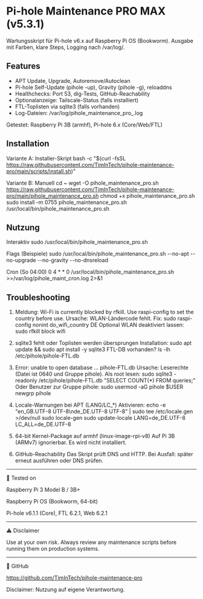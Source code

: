 # Pi-hole Maintenance PRO MAX (v5.3.1)

Wartungsskript für Pi-hole v6.x auf Raspberry Pi OS (Bookworm). Ausgabe mit Farben, klare Steps, Logging nach /var/log/.

## Features
- APT Update, Upgrade, Autoremove/Autoclean
- Pi-hole Self-Update (pihole -up), Gravity (pihole -g), reloaddns
- Healthchecks: Port 53, dig-Tests, GitHub-Reachability
- Optionalanzeige: Tailscale-Status (falls installiert)
- FTL-Toplisten via sqlite3 (falls vorhanden)
- Log-Dateien: /var/log/pihole_maintenance_pro_<timestamp>.log

Getestet: Raspberry Pi 3B (armhf), Pi-hole 6.x (Core/Web/FTL)

## Installation

Variante A: Installer-Skript
  bash -c "$(curl -fsSL https://raw.githubusercontent.com/TimInTech/pihole-maintenance-pro/main/scripts/install.sh)"

Variante B: Manuell
  cd ~
  wget -O pihole_maintenance_pro.sh https://raw.githubusercontent.com/TimInTech/pihole-maintenance-pro/main/pihole_maintenance_pro.sh
  chmod +x pihole_maintenance_pro.sh
  sudo install -m 0755 pihole_maintenance_pro.sh /usr/local/bin/pihole_maintenance_pro.sh

## Nutzung
Interaktiv
  sudo /usr/local/bin/pihole_maintenance_pro.sh

Flags (Beispiele)
  sudo /usr/local/bin/pihole_maintenance_pro.sh --no-apt --no-upgrade --no-gravity --no-dnsreload

Cron (So 04:00)
  0 4 * * 0 /usr/local/bin/pihole_maintenance_pro.sh >>/var/log/pihole_maint_cron.log 2>&1

## Troubleshooting

1) Meldung: Wi-Fi is currently blocked by rfkill. Use raspi-config to set the country before use.
   Ursache: WLAN-Ländercode fehlt. Fix:
     sudo raspi-config nonint do_wifi_country DE
   Optional WLAN deaktiviert lassen:
     sudo rfkill block wifi

2) sqlite3 fehlt oder Toplisten werden übersprungen
   Installation:
     sudo apt update && sudo apt install -y sqlite3
   FTL-DB vorhanden?
     ls -lh /etc/pihole/pihole-FTL.db

3) Error: unable to open database … pihole-FTL.db
   Ursache: Leserechte (Datei ist 0640 und Gruppe pihole).
   Als root lesen:
     sudo sqlite3 -readonly /etc/pihole/pihole-FTL.db "SELECT COUNT(*) FROM queries;"
   Oder Benutzer zur Gruppe pihole:
     sudo usermod -aG pihole $USER
     newgrp pihole

4) Locale-Warnungen bei APT (LANG/LC_*)
   Aktivieren:
     echo -e "en_GB.UTF-8 UTF-8\nde_DE.UTF-8 UTF-8" | sudo tee /etc/locale.gen >/dev/null
     sudo locale-gen
     sudo update-locale LANG=de_DE.UTF-8 LC_ALL=de_DE.UTF-8

5) 64-bit Kernel-Package auf armhf (linux-image-rpi-v8)
   Auf Pi 3B (ARMv7) ignorierbar. Es wird nicht installiert.

6) GitHub-Reachability
   Das Skript prüft DNS und HTTP. Bei Ausfall: später erneut ausführen oder DNS prüfen.






---

🧪 Tested on

Raspberry Pi 3 Model B / 3B+

Raspberry Pi OS (Bookworm, 64-bit)

Pi-hole v6.1.1 (Core), FTL 6.2.1, Web 6.2.1



---

⚠️ Disclaimer

Use at your own risk. Always review any maintenance scripts before running them on production systems.


---

📎 GitHub

https://github.com/TimInTech/pihole-maintenance-pro

Disclaimer: Nutzung auf eigene Verantwortung.
